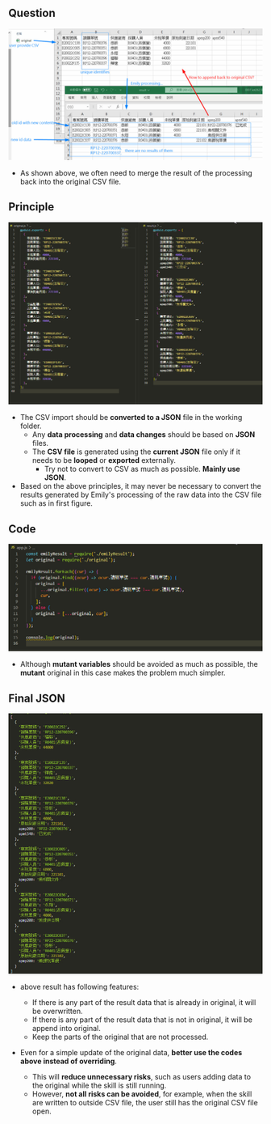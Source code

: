 ## **Question**

![Alt original and result](pic/bandicam%202022-10-29%2023-06-05-341.jpg)

- As shown above, we often need to merge the result of the processing back into the original CSV file.

## **Principle**

![Alt json](pic/bandicam%202022-10-29%2023-19-32-640.jpg)

- The CSV import should be **converted to a JSON** file in the working folder.
  - Any **data processing** and **data changes** should be based on **JSON** files.
  - The **CSV file** is generated using the **current JSON** file only if it needs to be **looped** or **exported** externally.
    - Try not to convert to CSV as much as possible. **Mainly use JSON**.
- Based on the above principles, it may never be necessary to convert the results generated by Emily's processing of the raw data into the CSV file such as in first figure.

## **Code**

![Alt code](pic/bandicam%202022-10-29%2023-57-09-829.jpg)

- Although **mutant variables** should be avoided as much as possible, the **mutant** original in this case makes the problem much simpler.

## **Final JSON**

![Alt json result](pic/bandicam%202022-10-29%2023-57-31-794.jpg)

- above result has following features:

  - If there is any part of the result data that is already in original, it will be overwritten.
  - If there is any part of the result data that is not in original, it will be append into original.
  - Keep the parts of the original that are not processed.

- Even for a simple update of the original data, **better use the codes above instead of overriding**.
  - This will **reduce unnecessary risks**, such as users adding data to the original while the skill is still running.
  - However, **not all risks can be avoided**, for example, when the skill are written to outside CSV file, the user still has the original CSV file open.
